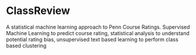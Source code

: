 # ClassReview
A statistical machine learning approach to Penn Course Ratings. Supervised Machine Learning to predict course rating, statistical analysis to understand potential rating bias, unsupervised text based learning to perform class based clustering
